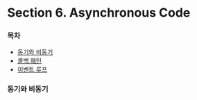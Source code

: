 # Section 6. Asynchronous Code

### 목차

- [동기와 비동기](#동기와_비동기)
- [콜백 패턴](#콜백_패턴)
- [이벤트 루프](#이벤트_루프)

### 동기와 비동기

